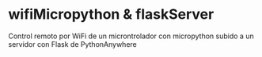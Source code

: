 # wifiMicropython & flaskServer

Control remoto por WiFi de un microntrolador con micropython subido a un servidor con Flask de PythonAnywhere
